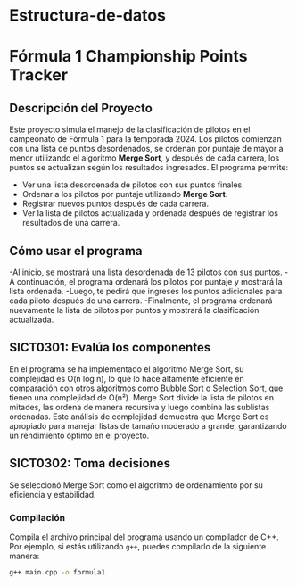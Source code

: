 # Estructura-de-datos
# Fórmula 1 Championship Points Tracker

## Descripción del Proyecto

Este proyecto simula el manejo de la clasificación de pilotos en el campeonato de Fórmula 1 para la temporada 2024. 
Los pilotos comienzan con una lista de puntos desordenados, se ordenan por puntaje de mayor a menor utilizando el algoritmo **Merge Sort**,
y después de cada carrera, los puntos se actualizan según los resultados ingresados. El programa permite:

- Ver una lista desordenada de pilotos con sus puntos finales.
- Ordenar a los pilotos por puntaje utilizando **Merge Sort**.
- Registrar nuevos puntos después de cada carrera.
- Ver la lista de pilotos actualizada y ordenada después de registrar los resultados de una carrera.

## Cómo usar el programa
-Al inicio, se mostrará una lista desordenada de 13 pilotos con sus puntos.
-A continuación, el programa ordenará los pilotos por puntaje y mostrará la lista ordenada.
-Luego, te pedirá que ingreses los puntos adicionales para cada piloto después de una carrera.
-Finalmente, el programa ordenará nuevamente la lista de pilotos por puntos y mostrará la clasificación actualizada.

## SICT0301: Evalúa los componentes
En el programa se ha implementado el algoritmo Merge Sort, su complejidad es O(n log n), lo que lo hace altamente eficiente en comparación con otros algoritmos como Bubble Sort o Selection Sort, que tienen una complejidad de O(n²). Merge Sort divide la lista de pilotos en mitades, las ordena de manera recursiva y luego combina las sublistas ordenadas. Este análisis de complejidad demuestra que Merge Sort es apropiado para manejar listas de tamaño moderado a grande, garantizando un rendimiento óptimo en el proyecto.

## SICT0302: Toma decisiones
Se seleccionó Merge Sort como el algoritmo de ordenamiento por su eficiencia y estabilidad. 


### Compilación

Compila el archivo principal del programa usando un compilador de C++. Por ejemplo, si estás utilizando `g++`, puedes compilarlo de la siguiente manera:

```bash
g++ main.cpp -o formula1


